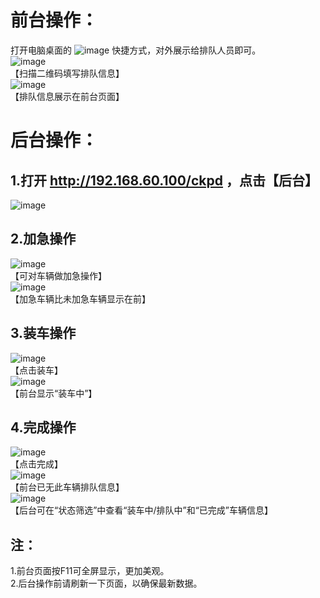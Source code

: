 ﻿# 前台操作：  
打开电脑桌面的  ![image](https://github.com/sunding0308/ckpd/blob/master/Img/ckpd-1.png) 快捷方式，对外展示给排队人员即可。  
 ![image](https://github.com/sunding0308/ckpd/blob/master/Img/ckpd-2.jpg)  
【扫描二维码填写排队信息】  
 ![image](https://github.com/sunding0308/ckpd/blob/master/Img/ckpd-3.png)  
【排队信息展示在前台页面】

# 后台操作：  
## 1.打开 http://192.168.60.100/ckpd ，点击【后台】  
 ![image](https://github.com/sunding0308/ckpd/blob/master/Img/ckpd-4.png)
## 2.加急操作  
 ![image](https://github.com/sunding0308/ckpd/blob/master/Img/ckpd-5.png)  
【可对车辆做加急操作】  
 ![image](https://github.com/sunding0308/ckpd/blob/master/Img/ckpd-6.png)  
【加急车辆比未加急车辆显示在前】  
## 3.装车操作  
 ![image](https://github.com/sunding0308/ckpd/blob/master/Img/ckpd-7.png)  
【点击装车】  
 ![image](https://github.com/sunding0308/ckpd/blob/master/Img/ckpd-8.png)  
【前台显示“装车中”】  
## 4.完成操作  
 ![image](https://github.com/sunding0308/ckpd/blob/master/Img/ckpd-9.png)  
【点击完成】  
 ![image](https://github.com/sunding0308/ckpd/blob/master/Img/ckpd-10.png)  
【前台已无此车辆排队信息】  
 ![image](https://github.com/sunding0308/ckpd/blob/master/Img/ckpd-11.png)  
【后台可在“状态筛选”中查看“装车中/排队中”和“已完成”车辆信息】  



## 注：  
1.前台页面按F11可全屏显示，更加美观。  
2.后台操作前请刷新一下页面，以确保最新数据。  
